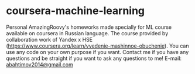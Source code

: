 # coursera-machine-learning
Personal AmazingRoovy's homeworks made specially for ML course available on coursera in Russian language. The course provided by collaboration work of Yandex x HSE (https://www.coursera.org/learn/vvedenie-mashinnoe-obuchenie). You can use any code on your own purpose if you want. Contact me if you have any questions and be straight if you want to ask any questions to me! E-mail: abahtimov2014@gmail.com
